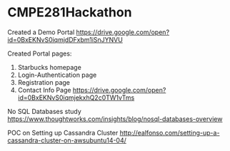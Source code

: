 # CMPE281Hackathon
Created a Demo Portal 
https://drive.google.com/open?id=0BxEKNvS0iqmjdDFxbm1iSnJYNVU

Created Portal pages:
1. Starbucks homepage
2. Login-Authentication page
3. Registration page
4. Contact Info Page
https://drive.google.com/open?id=0BxEKNvS0iqmjekxhQ2c0TW1vTms

No SQL Databases study
https://www.thoughtworks.com/insights/blog/nosql-databases-overview

POC on Setting up Cassandra Cluster
http://ealfonso.com/setting-up-a-cassandra-cluster-on-awsubuntu14-04/


